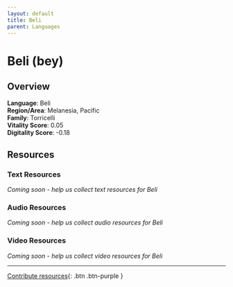```yaml
---
layout: default
title: Beli
parent: Languages
---
```


# Beli (bey)

## Overview

**Language**: Beli  
**Region/Area**: Melanesia, Pacific  
**Family**: Torricelli  
**Vitality Score**: 0.05  
**Digitality Score**: -0.18  

## Resources

### Text Resources
*Coming soon - help us collect text resources for Beli*

### Audio Resources
*Coming soon - help us collect audio resources for Beli*

### Video Resources
*Coming soon - help us collect video resources for Beli*

---

[Contribute resources](https://fairtrain.github.io/){: .btn .btn-purple }
